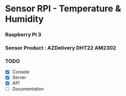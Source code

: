 # Sensor RPI - Temperature & Humidity

### Raspberry Pi 3
### Sensor Product : AZDelivery DHT22 AM2302

### TODO 
- [x] Console
- [x] Server
- [x] API
- [ ] Documentation